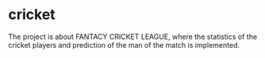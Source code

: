 # cricket

The project is about FANTACY CRICKET LEAGUE, where the statistics of the cricket players and prediction of the man of the match is implemented. 
